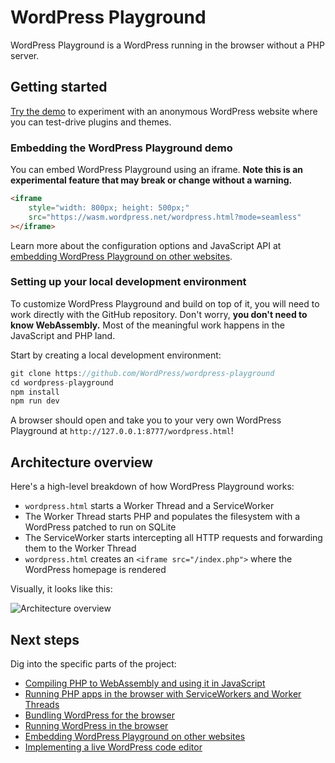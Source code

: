 # WordPress Playground

WordPress Playground is a WordPress running in the browser without a PHP server.

## Getting started

[Try the demo](https://developer.wordpress.org/playground/demo/) to experiment with an anonymous WordPress website where you can test-drive plugins and themes.

### Embedding the WordPress Playground demo

You can embed WordPress Playground using an iframe. **Note this is an experimental feature that may break or change without a warning.**

```html
<iframe
    style="width: 800px; height: 500px;"
    src="https://wasm.wordpress.net/wordpress.html?mode=seamless"
></iframe>
```

Learn more about the configuration options and JavaScript API at [embedding WordPress Playground on other websites](./embedding-wordpress-playground-on-other-websites.md).

### Setting up your local development environment

To customize WordPress Playground and build on top of it, you will need to work directly with the GitHub repository. Don't worry, **you don't need to know WebAssembly.** Most of the meaningful work happens in the JavaScript and PHP land.

Start by creating a local development environment:

```js
git clone https://github.com/WordPress/wordpress-playground
cd wordpress-playground
npm install
npm run dev
```

A browser should open and take you to your very own WordPress Playground at `http://127.0.0.1:8777/wordpress.html`!

## Architecture overview

Here's a high-level breakdown of how WordPress Playground works:

* `wordpress.html` starts a Worker Thread and a ServiceWorker
* The Worker Thread starts PHP and populates the filesystem with a WordPress patched to run on SQLite
* The ServiceWorker starts intercepting all HTTP requests and forwarding them to the Worker Thread
* `wordpress.html` creates an `<iframe src="/index.php">` where the WordPress homepage is rendered

Visually, it looks like this:

![Architecture overview](https://raw.githubusercontent.com/wordpress/wordpress-playground/trunk/docs/architecture-overview.png)

## Next steps

Dig into the specific parts of the project:

* [Compiling PHP to WebAssembly and using it in JavaScript](./using-php-in-javascript.md)
* [Running PHP apps in the browser with ServiceWorkers and Worker Threads](./using-php-in-the-browser.md)
* [Bundling WordPress for the browser](./bundling-wordpress-for-the-browser.md)
* [Running WordPress in the browser](./running-wordpress-in-the-browser.md)
* [Embedding WordPress Playground on other websites](./embedding-wordpress-playground-on-other-websites.md)
* [Implementing a live WordPress code editor](./wordpress-plugin-ide.md)
